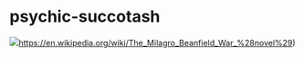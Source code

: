 # psychic-succotash
![](https://en.wikipedia.org/wiki/The_Milagro_Beanfield_War_%28novel%29)https://en.wikipedia.org/wiki/The_Milagro_Beanfield_War_%28novel%29)
